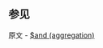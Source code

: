 ## 参见

原文 - [$and (aggregation)]( https://docs.mongodb.com/manual/reference/operator/aggregation/and/ )

